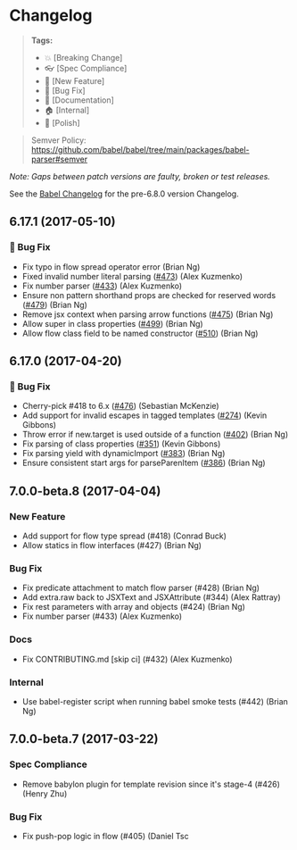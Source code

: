 # Changelog

> **Tags:**
> - :boom:       [Breaking Change]
> - :eyeglasses: [Spec Compliance]
> - :rocket:     [New Feature]
> - :bug:        [Bug Fix]
> - :memo:       [Documentation]
> - :house:      [Internal]
> - :nail_care:  [Polish]

> Semver Policy: https://github.com/babel/babel/tree/main/packages/babel-parser#semver

_Note: Gaps between patch versions are faulty, broken or test releases._

See the [Babel Changelog](https://github.com/babel/babel/blob/main/CHANGELOG.md) for the pre-6.8.0 version Changelog.

## 6.17.1 (2017-05-10)

### :bug: Bug Fix
 * Fix typo in flow spread operator error (Brian Ng)
 * Fixed invalid number literal parsing ([#473](https://github.com/babel/babylon/pull/473)) (Alex Kuzmenko)
 * Fix number parser ([#433](https://github.com/babel/babylon/pull/433)) (Alex Kuzmenko)
 * Ensure non pattern shorthand props are checked for reserved words ([#479](https://github.com/babel/babylon/pull/479)) (Brian Ng)
 * Remove jsx context when parsing arrow functions ([#475](https://github.com/babel/babylon/pull/475)) (Brian Ng)
 * Allow super in class properties ([#499](https://github.com/babel/babylon/pull/499)) (Brian Ng)
 * Allow flow class field to be named constructor ([#510](https://github.com/babel/babylon/pull/510)) (Brian Ng)

## 6.17.0 (2017-04-20)

### :bug: Bug Fix
 * Cherry-pick #418 to 6.x ([#476](https://github.com/babel/babylon/pull/476)) (Sebastian McKenzie)
 * Add support for invalid escapes in tagged templates ([#274](https://github.com/babel/babylon/pull/274)) (Kevin Gibbons)
 * Throw error if new.target is used outside of a function ([#402](https://github.com/babel/babylon/pull/402)) (Brian Ng)
 * Fix parsing of class properties ([#351](https://github.com/babel/babylon/pull/351)) (Kevin Gibbons)
 * Fix parsing yield with dynamicImport ([#383](https://github.com/babel/babylon/pull/383)) (Brian Ng)
 * Ensure consistent start args for parseParenItem ([#386](https://github.com/babel/babylon/pull/386)) (Brian Ng)

## 7.0.0-beta.8 (2017-04-04)

### New Feature
* Add support for flow type spread (#418) (Conrad Buck)
* Allow statics in flow interfaces (#427) (Brian Ng)

### Bug Fix
* Fix predicate attachment to match flow parser (#428) (Brian Ng)
* Add extra.raw back to JSXText and JSXAttribute (#344) (Alex Rattray)
* Fix rest parameters with array and objects (#424) (Brian Ng)
* Fix number parser (#433) (Alex Kuzmenko)

### Docs
* Fix CONTRIBUTING.md [skip ci] (#432) (Alex Kuzmenko)

### Internal
* Use babel-register script when running babel smoke tests (#442) (Brian Ng)

## 7.0.0-beta.7 (2017-03-22)

### Spec Compliance
* Remove babylon plugin for template revision since it's stage-4 (#426) (Henry Zhu)

### Bug Fix

* Fix push-pop logic in flow (#405) (Daniel Tsc